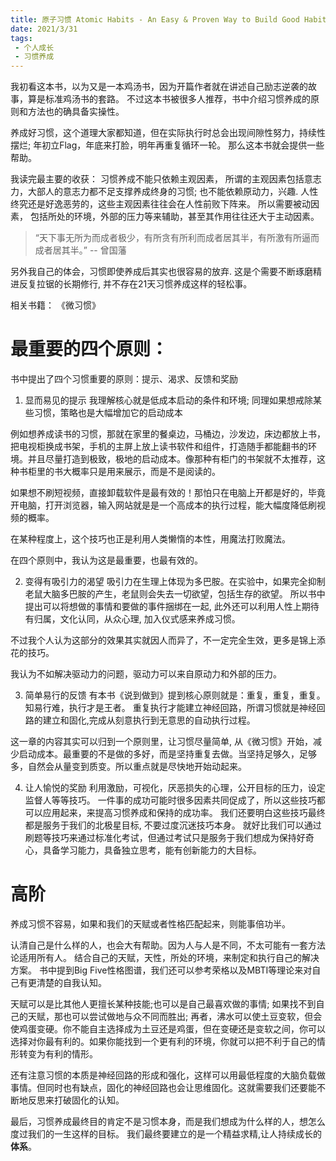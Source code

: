 ```yaml
---
title: 原子习惯 Atomic Habits - An Easy & Proven Way to Build Good Habits & Break 
date: 2021/3/31
tags:
 - 个人成长
 - 习惯养成
---
```


我初看这本书，以为又是一本鸡汤书，因为开篇作者就在讲述自己励志逆袭的故事，算是标准鸡汤书的套路。
不过这本书被很多人推荐，书中介绍习惯养成的原则和方法也的确具备实操性。

养成好习惯，这个道理大家都知道，但在实际执行时总会出现间隙性努力，持续性摆烂; 年初立Flag，年底来打脸，明年再重复循环一轮。
那么这本书就会提供一些帮助。

<!-- more -->

我读完最主要的收获：
习惯养成不能只依赖主观因素， 所谓的主观因素包括意志力，大部人的意志力都不足支撑养成终身的习惯; 也不能依赖原动力，兴趣. 人性终究还是好逸恶劳的，这些主观因素往往会在人性前败下阵来。
所以需要被动因素， 包括所处的环境，外部的压力等来辅助，甚至其作用往往还大于主动因素。
>“天下事无所为而成者极少，有所贪有所利而成者居其半，有所激有所逼而成者居其半。” -- 曾国藩

另外我自己的体会，习惯即使养成后其实也很容易的放弃. 这是个需要不断琢磨精进反复拉锯的长期修行, 并不存在21天习惯养成这样的轻松事。

相关书籍： 《微习惯》

# 最重要的四个原则：
书中提出了四个习惯重要的原则：提示、渴求、反馈和奖励
1. 显而易见的提示
我理解核心就是低成本启动的条件和环境; 同理如果想戒除某些习惯，策略也是大幅增加它的启动成本

例如想养成读书的习惯，那就在家里的餐桌边，马桶边，沙发边，床边都放上书，把电视柜换成书架，手机的主屏上放上读书软件和组件，打造随手都能翻书的环境。并且尽量打造到极致，极地的启动成本。像那种有柜门的书架就不太推荐，这种书柜里的书大概率只是用来展示，而是不是阅读的。

如果想不刷短视频，直接卸载软件是最有效的！那怕只在电脑上开都是好的，毕竟开电脑，打开浏览器，输入网站就是是一个高成本的执行过程，能大幅度降低刷视频的概率。

在某种程度上，这个技巧也正是利用人类懒惰的本性，用魔法打败魔法。

在四个原则中，我认为这是最重要，也最有效的。

2. 变得有吸引力的渴望
吸引力在生理上体现为多巴胺。在实验中，如果完全抑制老鼠大脑多巴胺的产生，老鼠则会失去一切欲望，包括生存的欲望。
所以书中提出可以将想做的事情和要做的事件捆绑在一起, 此外还可以利用人性上期待有归属，文化认同，从众心理, 加入仪式感来养成习惯。

不过我个人认为这部分的效果其实就因人而异了，不一定完全生效，更多是锦上添花的技巧。

我认为不如解决驱动力的问题，驱动力可以来自原动力和外部的压力。

3. 简单易行的反馈
有本书《说到做到》提到核心原则就是：重复，重复，重复。
知易行难，执行才是王者。
重复执行才能建立神经回路，所谓习惯就是神经回路的建立和固化,完成从刻意执行到无意思的自动执行过程。

这一章的内容其实可以归到一个原则里，让习惯尽量简单, 从《微习惯》开始，减少启动成本。最重要的不是做的多好，而是坚持重复去做。当坚持足够久，足够多，自然会从量变到质变。所以重点就是尽快地开始动起来。

4. 让人愉悦的奖励
利用激励，可视化，厌恶损失的心理，公开目标的压力，设定监督人等等技巧。
一件事的成功可能时很多因素共同促成了，所以这些技巧都可以应用起来，来提高习惯养成和保持的成功率。
我们还要明白这些技巧最终都是服务于我们的北极星目标, 不要过度沉迷技巧本身。
就好比我们可以通过刷题等技巧来通过标准化考试，但通过考试只是服务于我们想成为保持好奇心，具备学习能力，具备独立思考，能有创新能力的大目标。

# 高阶
养成习惯不容易，如果和我们的天赋或者性格匹配起来，则能事倍功半。

认清自己是什么样的人，也会大有帮助。因为人与人是不同，不太可能有一套方法论适用所有人。
结合自己的天赋，天性，所处的环境，来制定和执行自己的解决方案。
书中提到Big Five性格图谱，我们还可以参考荣格以及MBTI等理论来对自己有更清楚的自我认知。

天赋可以是比其他人更擅长某种技能;也可以是自己最喜欢做的事情;
如果找不到自己的天赋，那也可以尝试做地与众不同而胜出;
再者，沸水可以使土豆变软，但会使鸡蛋变硬。你不能自主选择成为土豆还是鸡蛋，但在变硬还是变软之间，你可以选择对你最有利的。如果你能找到一个更有利的环境，你就可以把不利于自己的情形转变为有利的情形。

还有注意习惯的本质是神经回路的形成和强化，这样可以用最低程度的大脑负载做事情。但同时也有缺点，固化的神经回路也会让思维固化。这就需要我们还要能不断地反思来打破固化的认知。

最后，习惯养成最终目的肯定不是习惯本身，而是我们想成为什么样的人，想怎么度过我们的一生这样的目标。
我们最终要建立的是一个精益求精,让人持续成长的**体系**。